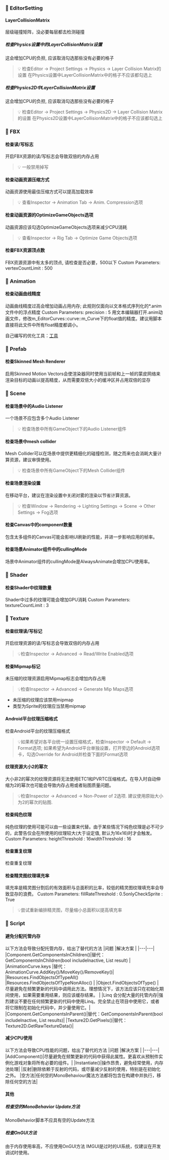 ### :red_circle: EditorSetting
#### LayerCollisionMatrix
层级碰撞矩阵，没必要每层都去检测碰撞

##### 检查Physics设置中的LayerCollisionMatrix设置
这会增加CPU的负担, 应该取消勾选那些没有必要的格子
>:bulb: 检查Editor -> Project Settings -> Physics -> Layer Collision Matrix的设置
在Physics设置中LayerCollisionMatrix中的格子不应该都勾选上

##### 检查Physics2D中LayerCollisionMatrix设置
这会增加CPU的负担, 应该取消勾选那些没有必要的格子
>:bulb: 检查Editor -> Project Settings -> Physics2D -> Layer Collision Matrix的设置
在Physics2D设置中LayerCollisionMatrix中的格子不应该都勾选上

### :red_circle: FBX

#### 检查读/写标志
开启FBX资源的读/写标志会导致双倍的内存占用
>:bulb: 一般禁用掉写

#### 检查动画资源压缩方式
动画资源使用最佳压缩方式可以提高加载效率
>:bulb: 查看Inspector -> Animation Tab -> Anim. Compression选项

#### 检查动画资源的OptimizeGameObjects选项
动画资源应该勾选OptimizeGameObjects选项来减少CPU消耗
>:bulb: 查看Inspector -> Rig Tab -> Optimize Game Objects选项

#### 检查FBX资源顶点数
FBX资源资源中有太多的顶点, 请检查是否必要，500以下
Custom Parameters: vertexCountLimit : 500

### :red_circle: Animation

#### 检查动画曲线精度
动画曲线精度过高会增加动画占用内存; 此规则仅面向以文本格式序列化的*.anim文件中的浮点精度
Custom Parameters: precision : 5
 用文本编辑器打开.anim动画文件，修改m_EditorCurves::curve::m_Curve下的float值的精度。建议用脚本直接将此文件中所有float精度都调小。

自己编写的优化工具：[工具](https://gitee.com/AByte-L/float-optimize)

### :red_circle: Prefab

#### 检查Skinned Mesh Renderer
启用Skinned Motion Vectors会使渲染器同时使用当前帧和上一帧的蒙皮网络来渲染目标的动画以提高精度，从而需要双倍大小的缓冲区并占用双倍的显存

### :red_circle: Scene

#### 检查场景中的Audio Listener
一个场景不应包含多个Audio Listener
>:bulb: 检查场景中所有GameObject下的Audio Listener组件


#### 检查场景中mesh collider
Mesh Collider可以在场景中提供更精细化的碰撞检测，随之而来也会消耗大量计算资源，建议审慎使用。
>:bulb: 检查场景中所有GameObject下的Mesh Collider组件


#### 检查场景渲染设置
在移动平台，建议在渲染设置中关闭对雾的渲染以节省计算资源。
>:bulb: 检查Window -> Rendering -> Lighting Settings -> Scene -> Other Settings -> Fog选项



#### 检查Canvas中的component数量
包含太多组件的Canvas可能会影响UI刷新的性能，并进一步影响应用的帧率。


#### 检查场景Animator组件中的cullingMode
场景中Animator组件的cullingMode是AlwaysAnimate会增加CPU使用率。


### :red_circle: Shader
#### 检查Shader中纹理数量
Shader中过多的纹理可能会增加GPU消耗
Custom Parameters: textureCountLimit : 3

### :red_circle: Texture

#### 检查纹理读/写标记
开启纹理资源的读/写标志会导致双倍的内存占用
>:bulb:检查Inspector -> Advanced -> Read/Write Enabled选项

#### 检查Mipmap标记
未压缩的纹理资源启用Mipmap标志会增加内存占用
>:bulb:检查Inspector -> Advanced -> Generate Mip Maps选项

- 未压缩的纹理应该禁用mipmap
- 类型为Sprite的纹理应当禁用mipmap

#### Android平台纹理压缩格式
检查Android平台的纹理压缩格式
>:bulb:如果希望对各平台统一设置压缩格式，检查Inspector -> Default -> Format选项; 如果希望为Android平台单独设置，打开旁边的Android选项卡，勾选Override for Android并检查下面的Format选项


#### 纹理资源大小2的幂次
大小非2的幂次的纹理资源将无法使用ETC1和PVRTC压缩格式。在导入时自动伸缩为2的幂次也可能会导致内存占用或者贴图质量问题。
>:bulb:检查Inspector -> Advanced -> Non-Power of 2选项. 建议使用原始大小为2的幂次的贴图.

#### 检查纯色纹理
纯色纹理的使用可能可以由一些设置来代替。由于某些情况下纯色纹理是必不可少的，此警告仅会在所使用的纹理较大(大于设定值, 默认为16x16)时才会触发。
Custom Parameters: heightThreshold : 16widthThreshold : 16

#### 检查重复纹理
检查重复纹理

#### 检查精灵图纹理填充率
填充率是精灵图分割后的有效面积与总面积的比率，较低的精灵图纹理填充率会导致显存的浪费。
Custom Parameters: fillRateThreshold : 0.5onlyCheckSprite : True
>:bulb:尝试重新编排精灵图，尽量缩小总面积以提高填充率

### :red_circle: Script

#### 避免分配托管内存
以下方法会导致分配托管内存，给出了替代的方法
|问题   |解决方案   |
|---|---|
|Component.GetComponentsInChildren()|替代：GetComponentsInChildren<T>(bool includeInactive, List<T> result)  |
|AnimationCurve.keys  |替代：AnimationCurve.AddKey()/MoveKey()/RemoveKey()|
|Resources.FindObjectsOfTypeAll()    |Resources.FindObjectsOfTypeNonAlloc()   |
|Object.FindObjectsOfType()  | 尽量避免在频繁更新的代码中调用此方法。理想情况下，该方法应该只在初始化期间使用，如果需要重用结果，则应该缓存结果。  |
|Linq 会分配大量的托管内存|强烈建议不要在任何频繁更新的代码中使用Linq。完全禁止在项目中使用它，或者将它限制在初始化代码中，并少量使用它。|
|Component.GetComponentsInParent()|替代：GetComponentsInParent<T>(bool includeInactive, List<T> results)|
|Texture2D.GetPixels()|替代：Texture2D.GetRawTextureData()|


#### 减少CPU使用
以下方法会导致CPU性能的问题，给出了替代的方法
|问题   |解决方案   |
|---|---|
|AddComponent<T>()|尽量避免在频繁更新的代码中获得此属性。更喜欢从预制件实例化游戏对象将所有必要的组件。|
|Instantiate()|操作昂贵，避免经常使用，内存池处理|
|反射|删除依赖于反射的代码，或尽量减少反射的使用，特别是在初始化之外。
|空方法|任何空的MonoBehaviour魔法方法都将包含在构建中并执行，移除任何空的方法|

#### 其他
##### 检查空的MonoBehavior Update方法
MonoBehavior脚本不应具有空的Update方法

##### 检查OnGUI方法
由于内存使用率高，不应使用OnGUI方法
IMGUI是过时的UI系统，仅建议在开发调试时使用。
